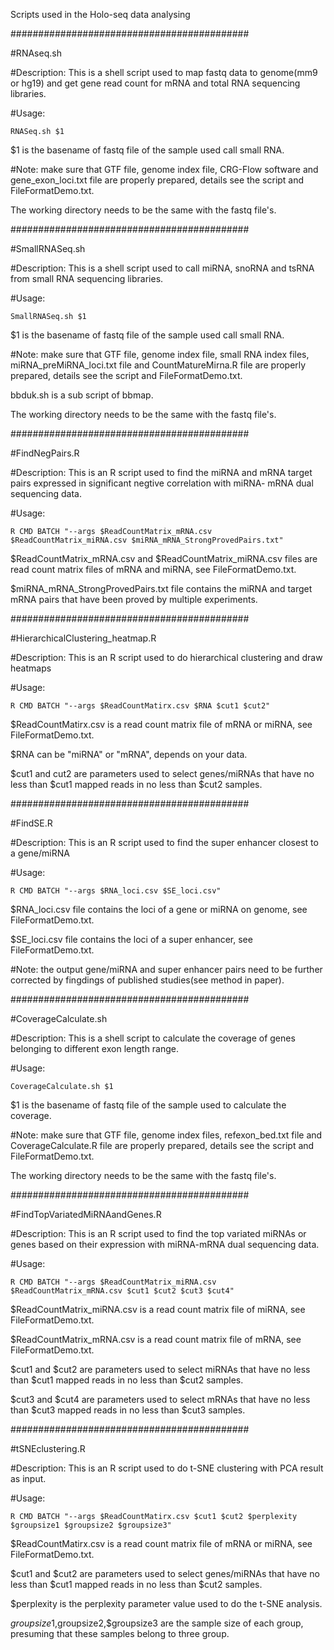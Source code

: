 Scripts used in the Holo-seq data analysing

###########################################

#RNAseq.sh

#Description: This is a shell script used to map fastq data to genome(mm9 or hg19) and get gene read count for mRNA and total RNA sequencing libraries.

#Usage: 

	RNASeq.sh $1
$1 is the basename of fastq file of the sample used call small RNA.

#Note: make sure that GTF file, genome index file, CRG-Flow software and gene_exon_loci.txt file are properly prepared, details see the script and FileFormatDemo.txt.

The working directory needs to be the same with the fastq file's.


###########################################

#SmallRNASeq.sh

#Description: This is a shell script used to call miRNA, snoRNA and tsRNA from small RNA sequencing libraries.

#Usage: 

	SmallRNASeq.sh $1
$1 is the basename of fastq file of the sample used call small RNA.

#Note: make sure that GTF file, genome index file, small RNA index files, miRNA_preMiRNA_loci.txt file and CountMatureMirna.R file are 
properly prepared, details see the script and FileFormatDemo.txt.

bbduk.sh is a sub script of bbmap.

The working directory needs to be the same with the fastq file's.

###########################################

#FindNegPairs.R

#Description: This is an R script used to find the miRNA and mRNA target pairs expressed in significant negtive correlation with miRNA-
mRNA dual sequencing data.

#Usage: 

	R CMD BATCH "--args $ReadCountMatrix_mRNA.csv $ReadCountMatrix_miRNA.csv $miRNA_mRNA_StrongProvedPairs.txt"
$ReadCountMatrix_mRNA.csv and $ReadCountMatrix_miRNA.csv files are read count matrix files of mRNA and miRNA, see FileFormatDemo.txt.

$miRNA_mRNA_StrongProvedPairs.txt file contains the miRNA and target mRNA pairs that have been proved by multiple experiments.


###########################################

#HierarchicalClustering_heatmap.R

#Description: This is an R script used to do hierarchical clustering and draw heatmaps

#Usage: 

	R CMD BATCH "--args $ReadCountMatirx.csv $RNA $cut1 $cut2"

$ReadCountMatirx.csv is a read count matrix file of mRNA or miRNA, see FileFormatDemo.txt.

$RNA can be "miRNA" or "mRNA", depends on your data.

$cut1 and cut2 are parameters used to select genes/miRNAs that have no less than $cut1 mapped reads in no less than $cut2 samples.


###########################################

#FindSE.R

#Description: This is an R script used to find the super enhancer closest to a gene/miRNA

#Usage: 

	R CMD BATCH "--args $RNA_loci.csv $SE_loci.csv"
$RNA_loci.csv file contains the loci of a gene or miRNA on genome, see FileFormatDemo.txt.

$SE_loci.csv file contains the loci of a super enhancer, see FileFormatDemo.txt.

#Note: the output gene/miRNA and super enhancer pairs need to be further corrected by fingdings of published studies(see method in paper).


###########################################

#CoverageCalculate.sh

#Description: This is a shell script to calculate the coverage of genes belonging to different exon length range.

#Usage: 

	CoverageCalculate.sh $1
$1 is the basename of fastq file of the sample used to calculate the coverage.

#Note: make sure that GTF file, genome index files, refexon_bed.txt file and CoverageCalculate.R file are properly prepared, details see the script and FileFormatDemo.txt.

The working directory needs to be the same with the fastq file's.

###########################################

#FindTopVariatedMiRNAandGenes.R

#Description: This is an R script used to find the top variated miRNAs or genes based on their expression with miRNA-mRNA dual sequencing data.

#Usage: 

	R CMD BATCH "--args $ReadCountMatrix_miRNA.csv $ReadCountMatrix_mRNA.csv $cut1 $cut2 $cut3 $cut4"
$ReadCountMatrix_miRNA.csv is  a read count matrix file of miRNA, see FileFormatDemo.txt.

$ReadCountMatrix_mRNA.csv is  a read count matrix file of mRNA, see FileFormatDemo.txt.

$cut1 and $cut2 are parameters used to select miRNAs that have no less than $cut1 mapped reads in no less than $cut2 samples.

$cut3 and $cut4 are parameters used to select mRNAs that have no less than $cut3 mapped reads in no less than $cut3 samples.


###########################################

#tSNEclustering.R

#Description: This is an R script used to do t-SNE clustering with PCA result as input.

#Usage: 

	R CMD BATCH "--args $ReadCountMatirx.csv $cut1 $cut2 $perplexity $groupsize1 $groupsize2 $groupsize3"
$ReadCountMatirx.csv is a read count matrix file of mRNA or miRNA, see FileFormatDemo.txt.

$cut1 and $cut2 are parameters used to select genes/miRNAs that have no less than $cut1 mapped reads in no less than $cut2 samples.

$perplexity is the perplexity parameter value used to do the t-SNE analysis.

$groupsize1,$groupsize2,$groupsize3 are the sample size of each group, presuming that these samples belong to three group.


